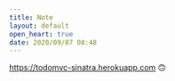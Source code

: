```yaml
---
title: Note
layout: default
open_heart: true
date: 2020/09/07 08:48
---
```


https://todomvc-sinatra.herokuapp.com 🙃

